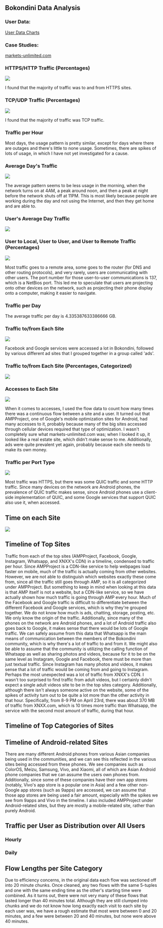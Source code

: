 ## Bokondini Data Analysis

### User Data:

[User Data Charts](users.md)

### Case Studies:

[markets-unlimited.com](markets-unlimited_case_study.md)

### HTTPS/HTTP Traffic (Percentages)

![](graphs/https_and_http.png)

I found that the majority of traffic was to and from HTTPS sites.

### TCP/UDP Traffic (Percentages)

![](graphs/tcp_and_udp.png)

I found that the majority of traffic was TCP traffic.

### Traffic per Hour

<object width="100%" height="400" type="text/html" data="hourly_timeline_chart.html"></object>

Most days, the usage pattern is pretty similar, except for days where there are outages and there's little to none usage. Sometimes, there are spikes of lots of usage, in which I have not yet investigated for a cause.

### Average Day's Traffic

![](graphs/avg_day.png)

The average pattern seems to be less usage in the morning, when the network turns on at 4AM, a peak around noon, and then a peak at night before the network shuts off at 11PM. This is most likely because people are working during the day and not using the Internet, and then they get home and are able to.

### User's Average Day Traffic

![](graphs/user_average_hourly.png)

### User to Local, User to User, and User to Remote Traffic (Percentages)

![](graphs/local_netbios_remote.png)

Most traffic goes to a remote area, some goes to the router (for DNS and other routing protocols), and very rarely, users are communicating with other users. The port number for those user-to-user communications is 137, which is a NetBios port. This led me to speculate that users are projecting onto other devices on the network, such as projecting their phone display onto a computer, making it easier to navigate.

### Traffic per Day

<object width="100%" height="400" type="text/html" data="graphs/daily_timeline_chart.html"></object>

The average traffic per day is 4.335387633386666 GB.

### Traffic to/from Each Site

![](graphs/sites_traffic.png)

Facebook and Google services were accessed a lot in Bokondini, followed by various different ad sites that I grouped together in a group called 'ads'. 

### Traffic to/from Each Site (Percentages, Categorized)

![](graphs/site_categorized.png)

### Accesses to Each Site

![](graphs/sites_accesses.png)

When it comes to accesses, I used the flow data to count how many times there was a continuous flow between a site and a user. It turned out that AMPProject, one of Google's mobile optimization sites for Android, had many accesses to it, probably because many of the big sites accessed through cellular devices required that type of optimization. I wasn't completely sure what markets-unlimited.com was; when I looked it up, it looked like a real estate site, which didn't make sense to me. Additionally, ads were quite prevalent yet again, probably because each site needs to make its own money.

### Traffic per Port Type

![](graphs/port_accesses_interactive.svg)

Most traffic was HTTPS, but there was some QUIC traffic and some HTTP traffic. Since many devices on the network are Android phones, the prevalence of QUIC traffic makes sense, since Android phones use a client-side implementation of QUIC, and some Google services that support QUIC also use it, when accessed.

## Time on each Site

![](graphs/site_times.png)

## Timeline of Top Sites

<object width="100%" height="400" type="text/html" data="graphs/top_sites_chart.html"></object>

Traffic from each of the top sites (AMPProject, Facebook, Google, Instagram, Whatsapp, and XNXX's CDN) in a timeline, condensed to traffic per hour.
Since AMPProject is a CDN-like service to help webpages load faster on mobile, much of the traffic is actually coming from other websites. However, we are not able to distinguish which websites exactly these come from, since all the traffic still goes through AMP, so it is all categorized under AMPProject. But something to keep in mind when looking at this data is that AMP itself is not a website, but a CDN-like service, so we have actually shown how much traffic is going through AMP every hour.
Much of the Facebook and Google traffic is difficult to differentiate between the different Facebook and Google services, which is why they're grouped together. We do not know how much is ads, chatting, storage, posting, etc. We only know the origin of the traffic. Additionally, since many of the phones on the network are Android phones, and a lot of Android traffic also goes back to Google, it makes sense that there would be lots of Google traffic.
We can safely assume from this data that Whatsapp is the main means of communication between the members of the Bokondini community, which is why there's a lot of traffic to and from it. We might also be able to assume that the community is utilizing the calling function of Whatsapp as well as sharing photos and videos, because for it to be on the same level as Instagram, Google and Facebook, there must be more than just textual traffic.
Since Instagram has many photos and videos, it makes sense that a lot of traffic would be coming from and going to Instagram.
Perhaps the most unexpected was a lot of traffic from XNXX's CDN. I wasn't too surprised to find traffic from adult videos, but I certainly didn't expect a single adult videos site to be in the top sites category. Additionally, although there isn't always someone active on the website, some of the spikes of activity turn out to be quite a lot more than the other activity in that hour. Specifically, from 8-9 PM on April 23rd, there was about 370 MB of traffic from XNXX.com, which is 10 times more traffic than Whatsapp, the service with the second most amount of traffic, during that hour. 

## Timeline of Top Categories of Sites

<object width="100%" height="400" type="text/html" data="graphs/categorized_timeline_chart.html"></object>

## Timeline of Android-related Sites

<object width="100%" height="400" type="text/html" data="graphs/android_categorized_timeline_chart.html"></object>

There are many different Android phones from various Asian companies being used in the communities, and we can see this reflected in the various sites being accessed from these phones. We see companies such as ColorOS, Meizu, Samsung, Vivo, and Xiaomi, all of which are Asian Android phone companies that we can assume the users own phones from. Additionally, since some of these companies have their own app stores (notably, Vivo's app store is a popular one in Asia) and a few other non-Google app stores (such as 9apps) are accessed, we can assume that those app stores are being used a fair amount, especially with the spikes we see from 9apps and Vivo in the timeline.
I also included AMPProject under Android-related sites, but they are mostly a mobile-related site, rather than purely Android.

## Traffic per User as Distribution over All Users
### Hourly

<object width="100%" height="400" type="text/html" data="graphs/users/user_distr_traffic_hourly_violin.html"></object>

<object width="100%" height="400" type="text/html" data="graphs/users/user_distr_traffic_hourly_boxplot.html"></object>

### Daily

<object width="100%" height="400" type="text/html" data="graphs/users/user_distr_traffic_daily_violin.html"></object>

<object width="100%" height="400" type="text/html" data="graphs/users/user_distr_traffic_daily_boxplot.html"></object>

## Flow Lengths per Site Category

<object width="100%" height="400" type="text/html" data="graphs/users/category_count_distr_ridgeline.html"></object>

Due to efficiency concerns, in the original data each flow was sectioned off into 20 minute chunks. Once cleaned, any two flows with the same 5-tuples and one with the same ending time as the other's starting time were combined. As it turns out, there were not very many of these flows that lasted longer than 40 minutes total. Although they are still clumped into chunks and we do not know how long exactly each visit to each site by each user was, we have a rough estimate that most were between 0 and 20 minutes, and a few were between 20 and 40 minutes, but none were above 40 minutes.
